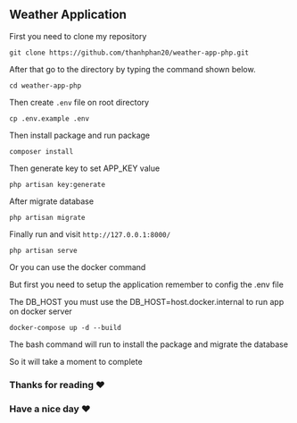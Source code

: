 ## Weather Application <br>

First you need to clone my repository

```
git clone https://github.com/thanhphan20/weather-app-php.git
```

After that go to the directory by typing the command shown below.

```
cd weather-app-php
```

Then create `.env` file on root directory

```
cp .env.example .env
```

Then install package and run package

```
composer install
```

Then generate key to set APP_KEY value

```
php artisan key:generate
```

After migrate database

```
php artisan migrate
```

Finally run and visit `http://127.0.0.1:8000/`

```
php artisan serve
```

Or you can use the docker command

But first you need to setup the application remember to config the .env file

The DB_HOST you must use the DB_HOST=host.docker.internal to run app on docker server

```
docker-compose up -d --build
```

The bash command will run to install the package and migrate the database

So it will take a moment to complete

### Thanks for reading :heart:
### Have a nice day :heart: